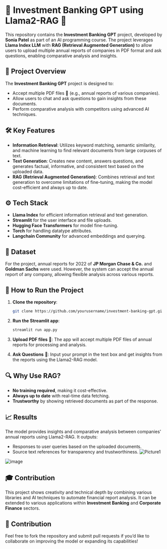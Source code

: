

# 🏦 Investment Banking GPT using Llama2-RAG 🦙

This repository contains the **Investment Banking GPT** project, developed by **Sonia Patel** as part of an AI programming course. The project leverages **Llama Index LLM** with **RAG (Retrieval Augmented Generation)** to allow users to upload multiple annual reports of companies in PDF format and ask questions, enabling comparative analysis and insights.

## 📜 Project Overview

The **Investment Banking GPT** project is designed to:
- Accept multiple PDF files 📁 (e.g., annual reports of various companies).
- Allow users to chat and ask questions to gain insights from these documents.
- Perform comparative analysis with competitors using advanced AI techniques.

## 🛠️ Key Features

- **Information Retrieval**: Utilizes keyword matching, semantic similarity, and machine learning to find relevant documents from large corpuses of text.
- **Text Generation**: Creates new content, answers questions, and generates factual, informative, and consistent text based on the uploaded data.
- **RAG (Retrieval Augmented Generation)**: Combines retrieval and text generation to overcome limitations of fine-tuning, making the model cost-efficient and always up to date.

## ⚙️ Tech Stack

- **Llama Index** for efficient information retrieval and text generation.
- **Streamlit** for the user interface and file uploads.
- **Hugging Face Transformers** for model fine-tuning.
- **Torch** for handling datatype attributes.
- **Langchain Community** for advanced embeddings and querying.

## 📂 Dataset

For the project, annual reports for 2022 of **JP Morgan Chase & Co.** and **Goldman Sachs** were used. However, the system can accept the annual report of any company, allowing flexible analysis across various reports.

## 🚀 How to Run the Project

1. **Clone the repository**:
   ```bash
   git clone https://github.com/yourusername/investment-banking-gpt.git
   ```

2. **Run the Streamlit app**:
   ```bash
   streamlit run app.py
   ```

4. **Upload PDF files** 📄: The app will accept multiple PDF files of annual reports for processing and analysis.

5. **Ask Questions** 💬: Input your prompt in the text box and get insights from the reports using the Llama2-RAG model.

## 🔍 Why Use RAG?

- **No training required**, making it cost-effective.
- **Always up to date** with real-time data fetching.
- **Trustworthy** by showing retrieved documents as part of the response.

## 📈 Results

The model provides insights and comparative analysis between companies' annual reports using Llama2-RAG. It outputs:
- Responses to user queries based on the uploaded documents.
- Source text references for transparency and trustworthiness.
![Picture1](https://github.com/user-attachments/assets/4d543c0a-088d-4cad-bfec-9461a5d213cf)

![image](https://github.com/user-attachments/assets/3f86c4f4-9291-4069-b931-d47563195034)




## 🎓 Contribution

This project shows creativity and technical depth by combining various libraries and AI techniques to automate financial report analysis. It can be extended to various applications within **Investment Banking** and **Corporate Finance** sectors.

## 🤝 Contribution

Feel free to fork the repository and submit pull requests if you’d like to collaborate on improving the model or expanding its capabilities!

